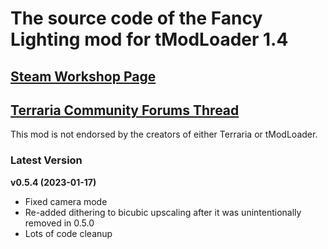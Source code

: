 ﻿# The source code of the Fancy Lighting mod for tModLoader 1.4

## [Steam Workshop Page](https://steamcommunity.com/sharedfiles/filedetails/?id=2822950837)
## [Terraria Community Forums Thread](https://forums.terraria.org/index.php?threads/fancy-lighting-mod.113067/)

This mod is not endorsed by the creators of either Terraria or tModLoader.

### Latest Version

**v0.5.4 (2023-01-17)**
- Fixed camera mode
- Re-added dithering to bicubic upscaling after it was unintentionally removed in 0.5.0
- Lots of code cleanup